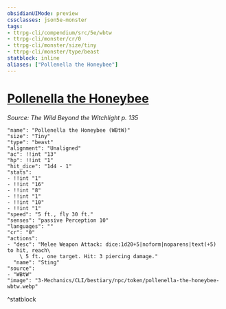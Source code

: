 ```yaml
---
obsidianUIMode: preview
cssclasses: json5e-monster
tags:
- ttrpg-cli/compendium/src/5e/wbtw
- ttrpg-cli/monster/cr/0
- ttrpg-cli/monster/size/tiny
- ttrpg-cli/monster/type/beast
statblock: inline
aliases: ["Pollenella the Honeybee"]
---
```

# [Pollenella the Honeybee](3-Mechanics\CLI\bestiary\npc/pollenella-the-honeybee-wbtw.md)
*Source: The Wild Beyond the Witchlight p. 135*  

```statblock
"name": "Pollenella the Honeybee (WBtW)"
"size": "Tiny"
"type": "beast"
"alignment": "Unaligned"
"ac": !!int "13"
"hp": !!int "1"
"hit_dice": "1d4 - 1"
"stats":
- !!int "1"
- !!int "16"
- !!int "8"
- !!int "1"
- !!int "10"
- !!int "1"
"speed": "5 ft., fly 30 ft."
"senses": "passive Perception 10"
"languages": ""
"cr": "0"
"actions":
- "desc": "Melee Weapon Attack: dice:1d20+5|noform|noparens|text(+5) to hit, reach\
    \ 5 ft., one target. Hit: 3 piercing damage."
  "name": "Sting"
"source":
- "WBtW"
"image": "3-Mechanics/CLI/bestiary/npc/token/pollenella-the-honeybee-wbtw.webp"
```
^statblock